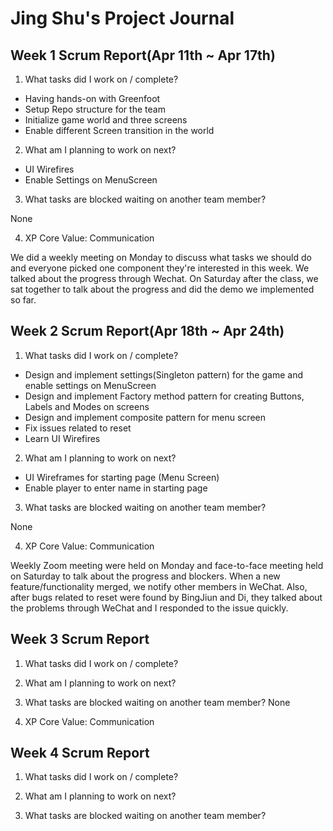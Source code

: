 # Jing Shu's Project Journal

## Week 1 Scrum Report(Apr 11th ~ Apr 17th)
1. What tasks did I work on / complete?
* Having hands-on with Greenfoot
* Setup Repo structure for the team
* Initialize game world and three screens
* Enable different Screen transition in the world

2. What am I planning to work on next?
* UI Wirefires
* Enable Settings on MenuScreen

3. What tasks are blocked waiting on another team member?

None

4. XP Core Value: Communication

We did a weekly meeting on Monday to discuss what tasks we should do and everyone picked one component they're interested in this week. We talked about the progress through Wechat. On Saturday after the class, we sat together to talk about the progress and did the demo we implemented so far.

## Week 2 Scrum Report(Apr 18th ~ Apr 24th)
1. What tasks did I work on / complete?
* Design and implement settings(Singleton pattern) for the game and enable settings on MenuScreen
* Design and implement Factory method pattern for creating Buttons, Labels and Modes on screens
* Design and implement composite pattern for menu screen
* Fix issues related to reset
* Learn UI Wirefires  

2. What am I planning to work on next?
* UI Wireframes for starting page (Menu Screen)
* Enable player to enter name in starting page

3. What tasks are blocked waiting on another team member?

None

4. XP Core Value: Communication

Weekly Zoom meeting were held on Monday and face-to-face meeting held on Saturday to talk about the progress and blockers. When a new feature/functionality merged, we notify other members in WeChat. Also, after bugs related to reset were found by BingJiun and Di, they talked about the problems through WeChat and I responded to the issue quickly.

## Week 3 Scrum Report
1. What tasks did I work on / complete?

2. What am I planning to work on next?

3. What tasks are blocked waiting on another team member?
None

4. XP Core Value: Communication


## Week 4 Scrum Report
1. What tasks did I work on / complete?

2. What am I planning to work on next?

3. What tasks are blocked waiting on another team member?

